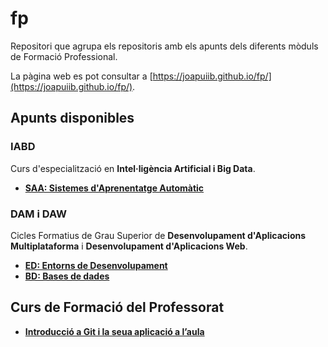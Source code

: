 # fp
Repositori que agrupa els repositoris amb els apunts dels diferents mòduls de Formació Professional.

La pàgina web es pot consultar a [https://joapuiib.github.io/fp/](https://joapuiib.github.io/fp/).

## Apunts disponibles

### IABD
Curs d'especialització en __Intel·ligència Artificial i Big Data__.

- __[SAA: Sistemes d'Aprenentatge Automàtic](https://github.com/joapuiib/iabd-saa)__

### DAM i DAW
Cicles Formatius de Grau Superior de __Desenvolupament d'Aplicacions Multiplataforma__ i __Desenvolupament d'Aplicacions Web__.

- __[ED: Entorns de Desenvolupament](https://github.com/joapuiib/daw-ed)__
- __[BD: Bases de dades](https://github.com/joapuiib/bd)__

## Curs de Formació del Professorat
- __[Introducció a Git i la seua aplicació a l’aula](https://joapuiib.github.io/curs-git/)__
